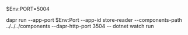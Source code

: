 $Env:PORT=5004

dapr run --app-port $Env:Port --app-id store-reader --components-path ../../../components --dapr-http-port 3504 -- dotnet watch run
